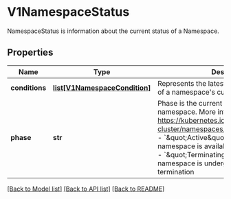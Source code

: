 # V1NamespaceStatus

NamespaceStatus is information about the current status of a Namespace.
## Properties
Name | Type | Description | Notes
------------ | ------------- | ------------- | -------------
**conditions** | [**list[V1NamespaceCondition]**](V1NamespaceCondition.md) | Represents the latest available observations of a namespace&#39;s current state. | [optional] 
**phase** | **str** | Phase is the current lifecycle phase of the namespace. More info: https://kubernetes.io/docs/tasks/administer-cluster/namespaces/  Possible enum values:  - &#x60;\&quot;Active\&quot;&#x60; means the namespace is available for use in the system  - &#x60;\&quot;Terminating\&quot;&#x60; means the namespace is undergoing graceful termination | [optional] 

[[Back to Model list]](../README.md#documentation-for-models) [[Back to API list]](../README.md#documentation-for-api-endpoints) [[Back to README]](../README.md)


